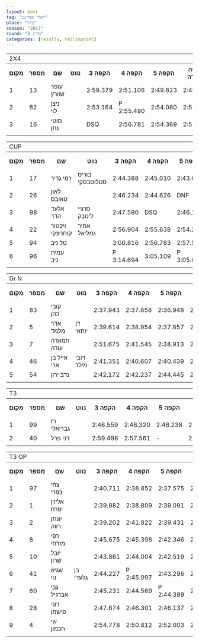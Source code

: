 ```yaml
---
layout: post
tag: "ראלי ספרינט"
place: "ערד"
season: "2017"
round: "מרוץ 5"
categories: [results, rallysprint]
---
```

<table class="line_color">
    <tr>
        <td colspan="99" class="title_font">2X4</td>
    </tr>
    <tr class="rnkh_bkcolor">
        <th class="rnkh_font">מקום</th>
        <th class="rnkh_font">מספר</th>
        <th class="rnkh_font">שם</th>
        <th class="rnkh_font">נווט</th>
        <th class="rnkh_font">הקפה 3</th>
        <th class="rnkh_font">הקפה 4</th>
        <th class="rnkh_font">הקפה 5</th>
        <th class="rnkh_font">הקפה מהירה</th>
        <th class="rnkh_font">פער</th>
    </tr>
    <tr class="rnk_bkcolor">
        <td class="rnk_font">1</td>
        <td class="rnk_font">13</td>
        <td class="rnk_font">עופר שוורץ</td>
        <td class="rnk_font"></td>
        <td class="rnk_font">2:59.379</td>
        <td class="rnk_font">2:51.106</td>
        <td class="rnk_font">2:49.823</td>
        <td class="rnk_font">2:49.823</td>
        <td class="rnk_font">-</td>
    </tr>
    <tr class="rnk_bkcolor">
        <td class="rnk_font">2</td>
        <td class="rnk_font">82</td>
        <td class="rnk_font">ניצן לוי</td>
        <td class="rnk_font"></td>
        <td class="rnk_font">2:53.164</td>
        <td class="rnk_font penalty">P 2:55.490</td>
        <td class="rnk_font">2:54.080</td>
        <td class="rnk_font">2:53.164</td>
        <td class="rnk_font">3.341</td>
    </tr>
    <tr class="rnk_bkcolor">
        <td class="rnk_font">3</td>
        <td class="rnk_font penalty">16</td>
        <td class="rnk_font">מוטי נתן</td>
        <td class="rnk_font"></td>
        <td class="rnk_font">DSQ</td>
        <td class="rnk_font">2:56.781</td>
        <td class="rnk_font">2:54.369</td>
        <td class="rnk_font">2:54.369</td>
        <td class="rnk_font">4.546</td>
    </tr>
    <tr>
        <td colspan="99" class="comment_font"></td>
    </tr>
</table>
<table class="line_color">
    <tr>
        <td colspan="99" class="title_font">CUP</td>
    </tr>
    <tr class="rnkh_bkcolor">
        <th class="rnkh_font">מקום</th>
        <th class="rnkh_font">מספר</th>
        <th class="rnkh_font">שם</th>
        <th class="rnkh_font">נווט</th>
        <th class="rnkh_font">הקפה 3</th>
        <th class="rnkh_font">הקפה 4</th>
        <th class="rnkh_font">הקפה 5</th>
        <th class="rnkh_font">הקפה מהירה</th>
        <th class="rnkh_font">פער</th>
    </tr>
    <tr class="rnk_bkcolor">
        <td class="rnk_font">1</td>
        <td class="rnk_font">17</td>
        <td class="rnk_font">רמי גדיר</td>
        <td class="rnk_font">בוריס סטלוסבסקי</td>
        <td class="rnk_font">2:44.388</td>
        <td class="rnk_font">2:45.010</td>
        <td class="rnk_font">2:43.658</td>
        <td class="rnk_font">2:43.658</td>
        <td class="rnk_font">-</td>
    </tr>
    <tr class="rnk_bkcolor">
        <td class="rnk_font">2</td>
        <td class="rnk_font">26</td>
        <td class="rnk_font">לאון טאובס</td>
        <td class="rnk_font"></td>
        <td class="rnk_font">2:46.234</td>
        <td class="rnk_font">2:44.626</td>
        <td class="rnk_font penalty">DNF</td>
        <td class="rnk_font">2:44.626</td>
        <td class="rnk_font">0.968</td>
    </tr>
    <tr class="rnk_bkcolor">
        <td class="rnk_font">3</td>
        <td class="rnk_font">98</td>
        <td class="rnk_font">אלעד הדר</td>
        <td class="rnk_font">סרגיי ליטבק</td>
        <td class="rnk_font">2:47.590</td>
        <td class="rnk_font">DSQ</td>
        <td class="rnk_font">2:46.129</td>
        <td class="rnk_font">2:46.129</td>
        <td class="rnk_font">2.471</td>
    </tr>
    <tr class="rnk_bkcolor">
        <td class="rnk_font">4</td>
        <td class="rnk_font">22</td>
        <td class="rnk_font">ויקטור קוחניצקי</td>
        <td class="rnk_font">אמיר גמליאל</td>
        <td class="rnk_font">2:56.904</td>
        <td class="rnk_font">2:55.638</td>
        <td class="rnk_font">2:54.213</td>
        <td class="rnk_font">2:54.213</td>
        <td class="rnk_font">10.555</td>
    </tr>
    <tr class="rnk_bkcolor">
        <td class="rnk_font">5</td>
        <td class="rnk_font">94</td>
        <td class="rnk_font">טל ניב</td>
        <td class="rnk_font"></td>
        <td class="rnk_font">3:00.816</td>
        <td class="rnk_font">2:56.783</td>
        <td class="rnk_font">2:57.549</td>
        <td class="rnk_font">2:56.783</td>
        <td class="rnk_font">13.125</td>
    </tr>
    <tr class="rnk_bkcolor">
        <td class="rnk_font">6</td>
        <td class="rnk_font">96</td>
        <td class="rnk_font">עמית ניב</td>
        <td class="rnk_font"></td>
        <td class="rnk_font penalty">P 3:14.694</td>
        <td class="rnk_font">3:05.109</td>
        <td class="rnk_font penalty">P 3:05.013</td>
        <td class="rnk_font">3:05.013</td>
        <td class="rnk_font">21.355</td>
    </tr>
    <tr>
        <td colspan="99" class="comment_font"></td>
    </tr>
</table>
<table class="line_color">
    <tr>
        <td colspan="99" class="title_font">Gr N</td>
    </tr>
    <tr class="rnkh_bkcolor">
        <th class="rnkh_font">מקום</th>
        <th class="rnkh_font">מספר</th>
        <th class="rnkh_font">שם</th>
        <th class="rnkh_font">נווט</th>
        <th class="rnkh_font">הקפה 3</th>
        <th class="rnkh_font">הקפה 4</th>
        <th class="rnkh_font">הקפה 5</th>
        <th class="rnkh_font">הקפה מהירה</th>
        <th class="rnkh_font">פער</th>
    </tr>
    <tr class="rnk_bkcolor">
        <td class="rnk_font">1</td>
        <td class="rnk_font">83</td>
        <td class="rnk_font">קובי כהן</td>
        <td class="rnk_font"></td>
        <td class="rnk_font">2:37.943</td>
        <td class="rnk_font">2:37.858</td>
        <td class="rnk_font">2:36.948</td>
        <td class="rnk_font">2:36.948</td>
        <td class="rnk_font">-</td>
    </tr>
    <tr class="rnk_bkcolor">
        <td class="rnk_font">2</td>
        <td class="rnk_font">5</td>
        <td class="rnk_font">אדר מלמד</td>
        <td class="rnk_font">דן יוחאי</td>
        <td class="rnk_font">2:39.614</td>
        <td class="rnk_font">2:38.954</td>
        <td class="rnk_font">2:37.857</td>
        <td class="rnk_font">2:37.857</td>
        <td class="rnk_font">0.909</td>
    </tr>
    <tr class="rnk_bkcolor">
        <td class="rnk_font">3</td>
        <td class="rnk_font">7</td>
        <td class="rnk_font">חמאדה עודה</td>
        <td class="rnk_font"></td>
        <td class="rnk_font">2:51.675</td>
        <td class="rnk_font">2:41.545</td>
        <td class="rnk_font">2:38.913</td>
        <td class="rnk_font">2:38.913</td>
        <td class="rnk_font">1.965</td>
    </tr>
    <tr class="rnk_bkcolor">
        <td class="rnk_font">4</td>
        <td class="rnk_font">46</td>
        <td class="rnk_font">אייל בן ארי</td>
        <td class="rnk_font">דובי מילר</td>
        <td class="rnk_font">2:41.351</td>
        <td class="rnk_font">2:40.607</td>
        <td class="rnk_font">2:40.439</td>
        <td class="rnk_font">2:40.439</td>
        <td class="rnk_font">3.491</td>
    </tr>
    <tr class="rnk_bkcolor">
        <td class="rnk_font">5</td>
        <td class="rnk_font">54</td>
        <td class="rnk_font">נדב ירון</td>
        <td class="rnk_font"></td>
        <td class="rnk_font">2:42.172</td>
        <td class="rnk_font">2:42.237</td>
        <td class="rnk_font">2:44.445</td>
        <td class="rnk_font">2:42.172</td>
        <td class="rnk_font">5.224</td>
    </tr>
    <tr>
        <td colspan="99" class="comment_font"></td>
    </tr>
</table>
<table class="line_color">
    <tr>
        <td colspan="99" class="title_font">T3</td>
    </tr>
    <tr class="rnkh_bkcolor">
        <th class="rnkh_font">מקום</th>
        <th class="rnkh_font">מספר</th>
        <th class="rnkh_font">שם</th>
        <th class="rnkh_font">נווט</th>
        <th class="rnkh_font">הקפה 3</th>
        <th class="rnkh_font">הקפה 4</th>
        <th class="rnkh_font">הקפה 5</th>
        <th class="rnkh_font">הקפה מהירה</th>
        <th class="rnkh_font">פער</th>
    </tr>
    <tr class="rnk_bkcolor">
        <td class="rnk_font">1</td>
        <td class="rnk_font">99</td>
        <td class="rnk_font">רז גבריאלי</td>
        <td class="rnk_font"></td>
        <td class="rnk_font">2:46.559</td>
        <td class="rnk_font">2:46.320</td>
        <td class="rnk_font">2:46.238</td>
        <td class="rnk_font">2:46.238</td>
        <td class="rnk_font">-</td>
    </tr>
    <tr class="rnk_bkcolor">
        <td class="rnk_font">2</td>
        <td class="rnk_font">40</td>
        <td class="rnk_font">דני פרל</td>
        <td class="rnk_font"></td>
        <td class="rnk_font">2:59.498</td>
        <td class="rnk_font">2:57.561</td>
        <td class="rnk_font">-</td>
        <td class="rnk_font">2:57.561</td>
        <td class="rnk_font">11.323</td>
    </tr>
    <tr>
        <td colspan="99" class="comment_font"></td>
    </tr>
</table>
<table class="line_color">
    <tr>
        <td colspan="99" class="title_font">T3 OP</td>
    </tr>
    <tr class="rnkh_bkcolor">
        <th class="rnkh_font">מקום</th>
        <th class="rnkh_font">מספר</th>
        <th class="rnkh_font">שם</th>
        <th class="rnkh_font">נווט</th>
        <th class="rnkh_font">הקפה 3</th>
        <th class="rnkh_font">הקפה 4</th>
        <th class="rnkh_font">הקפה 5</th>
        <th class="rnkh_font">הקפה מהירה</th>
        <th class="rnkh_font">פער</th>
    </tr>
    <tr class="rnk_bkcolor">
        <td class="rnk_font">1</td>
        <td class="rnk_font">97</td>
        <td class="rnk_font">צחי כפרי</td>
        <td class="rnk_font"></td>
        <td class="rnk_font">2:40.711</td>
        <td class="rnk_font">2:38.852</td>
        <td class="rnk_font">2:37.575</td>
        <td class="rnk_font">2:37.575</td>
        <td class="rnk_font">-</td>
    </tr>
    <tr class="rnk_bkcolor">
        <td class="rnk_font">2</td>
        <td class="rnk_font">1</td>
        <td class="rnk_font">אלירן יפרח</td>
        <td class="rnk_font"></td>
        <td class="rnk_font">2:39.882</td>
        <td class="rnk_font">2:38.809</td>
        <td class="rnk_font">2:39.091</td>
        <td class="rnk_font">2:38.809</td>
        <td class="rnk_font">1.234</td>
    </tr>
    <tr class="rnk_bkcolor">
        <td class="rnk_font">3</td>
        <td class="rnk_font">2</td>
        <td class="rnk_font">יונתן רווה</td>
        <td class="rnk_font"></td>
        <td class="rnk_font">2:39.202</td>
        <td class="rnk_font">2:41.822</td>
        <td class="rnk_font">2:39.431</td>
        <td class="rnk_font">2:39.202</td>
        <td class="rnk_font">1.627</td>
    </tr>
    <tr class="rnk_bkcolor">
        <td class="rnk_font">4</td>
        <td class="rnk_font">8</td>
        <td class="rnk_font">רפי מזרחי</td>
        <td class="rnk_font"></td>
        <td class="rnk_font">2:45.675</td>
        <td class="rnk_font">2:45.398</td>
        <td class="rnk_font">2:42.346</td>
        <td class="rnk_font">2:42.346</td>
        <td class="rnk_font">4.771</td>
    </tr>
    <tr class="rnk_bkcolor">
        <td class="rnk_font">5</td>
        <td class="rnk_font">10</td>
        <td class="rnk_font">יובל שרון</td>
        <td class="rnk_font"></td>
        <td class="rnk_font">2:43.861</td>
        <td class="rnk_font">2:44.004</td>
        <td class="rnk_font">2:42.519</td>
        <td class="rnk_font">2:42.519</td>
        <td class="rnk_font">4.944</td>
    </tr>
    <tr class="rnk_bkcolor">
        <td class="rnk_font">6</td>
        <td class="rnk_font">41</td>
        <td class="rnk_font">שגיא נוי</td>
        <td class="rnk_font">בן גלעדי</td>
        <td class="rnk_font">2:44.227</td>
        <td class="rnk_font penalty">P 2:45.097</td>
        <td class="rnk_font">2:43.296</td>
        <td class="rnk_font">2:43.296</td>
        <td class="rnk_font">5.721</td>
    </tr>
    <tr class="rnk_bkcolor">
        <td class="rnk_font">7</td>
        <td class="rnk_font">60</td>
        <td class="rnk_font">גבי אברגיל</td>
        <td class="rnk_font"></td>
        <td class="rnk_font">2:45.231</td>
        <td class="rnk_font">2:44.569</td>
        <td class="rnk_font penalty">P 2:44.389</td>
        <td class="rnk_font">2:44.389</td>
        <td class="rnk_font">6.814</td>
    </tr>
    <tr class="rnk_bkcolor">
        <td class="rnk_font">8</td>
        <td class="rnk_font">28</td>
        <td class="rnk_font">רוני פישמן</td>
        <td class="rnk_font"></td>
        <td class="rnk_font">2:47.674</td>
        <td class="rnk_font">2:46.301</td>
        <td class="rnk_font">2:46.137</td>
        <td class="rnk_font">2:46.137</td>
        <td class="rnk_font">8.562</td>
    </tr>
    <tr class="rnk_bkcolor">
        <td class="rnk_font">9</td>
        <td class="rnk_font">4</td>
        <td class="rnk_font">שי חכמון</td>
        <td class="rnk_font"></td>
        <td class="rnk_font">2:54.778</td>
        <td class="rnk_font">2:50.812</td>
        <td class="rnk_font">2:52.003</td>
        <td class="rnk_font">2:50.812</td>
        <td class="rnk_font">13.237</td>
    </tr>
    <tr>
        <td colspan="99" class="comment_font"></td>
    </tr>
</table>
